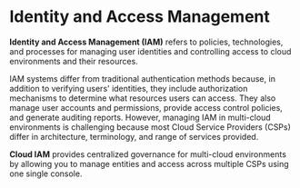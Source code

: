 # Identity and Access Management

**Identity and Access Management (IAM)** refers to policies, technologies, and processes for managing user identities and controlling access to cloud environments and their resources.

IAM systems differ from traditional authentication methods because, in addition to verifying users' identities, they include authorization mechanisms to determine what resources users can access. They also manage user accounts and permissions, provide access control policies, and generate auditing reports. However, managing IAM in multi-cloud environments is challenging because most Cloud Service Providers (CSPs) differ in architecture, terminology, and range of services provided.

**Cloud IAM** provides centralized governance for multi-cloud environments by allowing you to manage entities and access across multiple CSPs using one single console.
